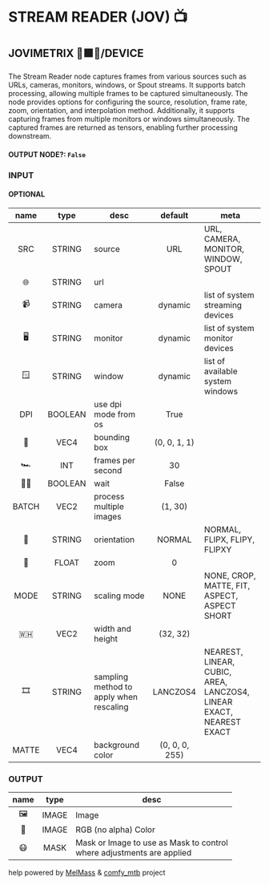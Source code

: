 # STREAM READER (JOV) 📺

## JOVIMETRIX 🔺🟩🔵/DEVICE

The Stream Reader node captures frames from various sources such as URLs, cameras, monitors, windows, or Spout streams. It supports batch processing, allowing multiple frames to be captured simultaneously. The node provides options for configuring the source, resolution, frame rate, zoom, orientation, and interpolation method. Additionally, it supports capturing frames from multiple monitors or windows simultaneously. The captured frames are returned as tensors, enabling further processing downstream.

#### OUTPUT NODE?: `False`

### INPUT

#### OPTIONAL

name | type | desc | default | meta
:---:|:---:|---|:---:|---
SRC | STRING | source | URL | URL, CAMERA, MONITOR, WINDOW,<br>SPOUT
🌐 | STRING | url |  | 
📹 | STRING | camera | dynamic | list of system streaming devices
🖥 | STRING | monitor | dynamic | list of system monitor devices
🪟 | STRING | window | dynamic | list of available system windows
DPI | BOOLEAN | use dpi mode from os | True | 
🔲 | VEC4 | bounding box | (0, 0, 1, 1) | 
🏎️ | INT | frames per second | 30 | 
✋🏽 | BOOLEAN | wait | False | 
BATCH | VEC2 | process multiple images | (1, 30) | 
🧭 | STRING | orientation | NORMAL | NORMAL, FLIPX, FLIPY, FLIPXY
🔎 | FLOAT | zoom | 0 | 
MODE | STRING | scaling mode | NONE | NONE, CROP, MATTE, FIT, ASPECT,<br>ASPECT SHORT
🇼🇭 | VEC2 | width and height | (32, 32) | 
🎞️ | STRING | sampling method to apply when<br>rescaling | LANCZOS4 | NEAREST, LINEAR, CUBIC, AREA,<br>LANCZOS4, LINEAR EXACT, NEAREST<br>EXACT
MATTE | VEC4 | background color | (0, 0, 0, 255) | 

### OUTPUT

name | type | desc
:---:|:---:|---
🖼️ | IMAGE | Image 
🌈 | IMAGE | RGB (no alpha) Color 
😷 | MASK | Mask or Image to use as Mask to control<br>where adjustments are applied 

help powered by [MelMass](https://github.com/melMass) & [comfy_mtb](https://github.com/melMass/comfy_mtb) project
